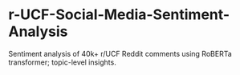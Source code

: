 # r-UCF-Social-Media-Sentiment-Analysis
Sentiment analysis of 40k+ r/UCF Reddit comments using RoBERTa transformer; topic-level insights.
